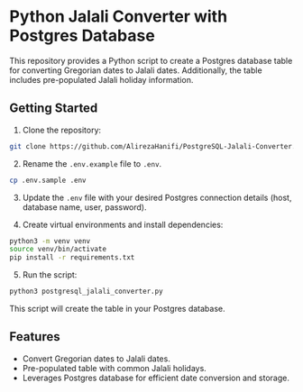 # Python Jalali Converter with Postgres Database

This repository provides a Python script to create a Postgres database table for converting Gregorian dates to Jalali dates. Additionally, the table includes pre-populated Jalali holiday information.

## Getting Started

1. Clone the repository:
```bash
git clone https://github.com/AlirezaHanifi/PostgreSQL-Jalali-Converter.git
```

2. Rename the `.env.example` file to `.env`.
```bash
cp .env.sample .env
```

3. Update the `.env` file with your desired Postgres connection details (host, database name, user, password).

4. Create virtual environments and install dependencies: 
```bash
python3 -m venv venv
source venv/bin/activate
pip install -r requirements.txt
```

5. Run the script:
```bash
python3 postgresql_jalali_converter.py
```
This script will create the table in your Postgres database. 

## Features

* Convert Gregorian dates to Jalali dates.
* Pre-populated table with common Jalali holidays.
* Leverages Postgres database for efficient date conversion and storage.
